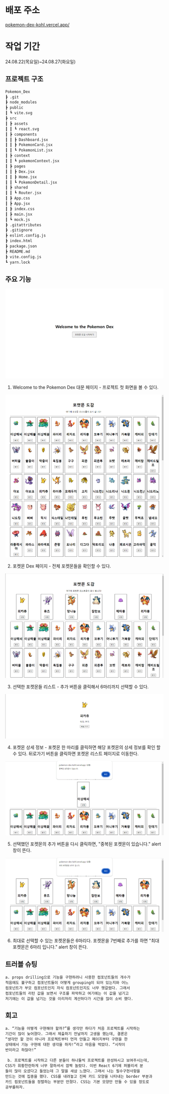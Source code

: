 # 배포 주소

[pokemon-dex-kohl.vercel.app/](https://pokemon-dex-kohl.vercel.app/)

# 작업 기간

24.08.22(목요일)~24.08.27(화요일)

## 프로젝트 구조

```md
Pokemon_Dex
┣ .git
┣ node_modules
┣ public
┃ ┗ vite.svg
┣ src
┃ ┣ assets
┃ ┃ ┗ react.svg
┃ ┣ components
┃ ┃ ┣ Dashboard.jsx
┃ ┃ ┣ PokemonCard.jsx
┃ ┃ ┗ PokemonList.jsx
┃ ┣ context
┃ ┃ ┗ pokemonContext.jsx
┃ ┣ pages
┃ ┃ ┣ Dex.jsx
┃ ┃ ┣ Home.jsx
┃ ┃ ┗ PokemonDetail.jsx
┃ ┣ shared
┃ ┃ ┗ Router.jsx
┃ ┣ App.css
┃ ┣ App.jsx
┃ ┣ index.css
┃ ┣ main.jsx
┃ ┗ mock.js
┣ .gitattributes
┣ .gitignore
┣ eslint.config.js
┣ index.html
┣ package.json
┣ README.md
┣ vite.config.js
┗ yarn.lock
```

## 주요 기능

![alt text](<src/assets/1. Pokemon Dex 대문.png>)

1. Welcome to the Pokemon Dex 대문 페이지 - 프로젝트 첫 화면을 볼 수 있다.

![alt text](<src/assets/2. Pokemon Dex 메인 페이지.png>)

2. 포켓몬 Dex 페이지 - 전체 포켓몬들을 확인할 수 있다.

![alt text](<src/assets/3. 포켓몬 선택 기능.png>)

3. 선택한 포켓몬들 리스트 - 추가 버튼을 클릭해서 6마리까지 선택할 수 있다.

![alt text](<src/assets/4. 포켓몬 상세 정보.png>)

4. 포켓몬 상세 정보 - 포켓몬 한 마리를 클릭하면 해당 포켓몬의 상세 정보를 확인 할 수 있다. 뒤로가기 버튼을 클릭하면 포켓몬 리스트 페이지로 이동한다.

![alt text](<src/assets/5. 포켓몬 중복 선택 금지 기능.png>)

5. 선택했던 포켓몬의 추가 버튼을 다시 클릭하면, "중복된 포켓몬이 있습니다." alert창이 뜬다.

![alt text](<src/assets/6. 포켓몬 최대 선택 마리수 제한 기능.png>)

6. 최대로 선택할 수 있는 포켓몬들은 6마리다. 포켓몬을 7번째로 추가를 하면 "최대 포켓몬은 6마리 입니다." alert 창이 뜬다.

## 트러블 슈팅

    a. props drilling으로 기능을 구현하려니 사용한 컴포넌트들의 개수가
    적음에도 불구하고 컴포넌트들이 어떻게 grouping이 되어 있는지와 어느
    컴포넌트가 부모 컴포넌트인지 자식 컴포넌트인지도 너무 헷갈렸다. 그래서
    컴포넌트들의 리턴 값을 보면서 구조를 파악하고 여기에는 이 값을 넘기고
    저기에는 이 값을 넘기는 것을 이리저리 계산하다가 시간을 많이 소비 했다.

## 회고

    a. “기능을 어떻게 구현해야 할까?”를 생각만 하다가 처음 프로젝트를 시작하는
    기간이 많이 늦어졌다. 그래서 제출하기 전날까지 고생을 했는데, 결론은
    “생각만 할 것이 아니라 프로젝트부터 먼저 만들고 페이지부터 구현을 한
    상태에서 기능 구현에 대한 생각을 하자!”라고 마음을 먹었다. “시작이
    반이라고 하잖아!”

     b. 프로젝트를 시작하고 다른 분들이 하나둘씩 프로젝트를 완성하시고 보여주시는데,
    CSS가 휘황찬란하게 너무 잘하셔서 깜짝 놀랐다. 이번 React 6기에 퍼블리셔 분
    들이 많이 오셨다고 들었는데 그 말을 새삼 느꼈다. 그래서 나는 필수구현사항을
    만드는 것에 집중을 했다. CSS를 내려놓고 진짜 카드 모양을 나타내는 border 부분과
    카드 컴포넌트들을 정렬하는 부분만 만졌다. CSS는 기본 모양만 만들 수 있을 정도로
    공부를하자.
